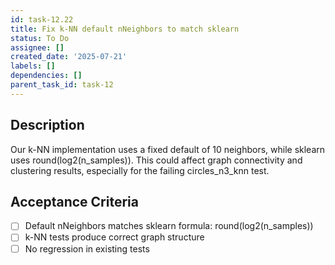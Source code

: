 ```yaml
---
id: task-12.22
title: Fix k-NN default nNeighbors to match sklearn
status: To Do
assignee: []
created_date: '2025-07-21'
labels: []
dependencies: []
parent_task_id: task-12
---
```


## Description

Our k-NN implementation uses a fixed default of 10 neighbors, while sklearn uses round(log2(n_samples)). This could affect graph connectivity and clustering results, especially for the failing circles_n3_knn test.

## Acceptance Criteria

- [ ] Default nNeighbors matches sklearn formula: round(log2(n_samples))
- [ ] k-NN tests produce correct graph structure
- [ ] No regression in existing tests
